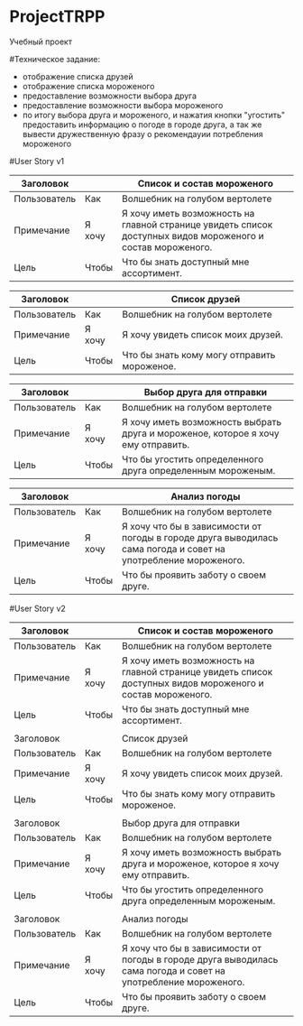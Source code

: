 # ProjectTRPP
Учебный проект


#Техническое задание:
- отображение списка друзей
- отображение списка мороженого
- предоставление возможности выбора друга
- предоставление возможности выбора мороженого
- по итогу выбора друга и мороженого, и нажатия кнопки "угостить" предоставить информацию о погоде в городе друга, а так же вывести дружественную фразу о рекомендауии потребления мороженого


#User Story v1

| Заголовок         |        | Список и состав мороженого                                                                                  |
|-------------------|--------|-------------------------------------------------------------------------------------------------------------|
| Пользователь      | Как    | Волшебник на голубом вертолете                                                                              |
| Примечание        | Я хочу | Я хочу иметь возможность на главной странице увидеть список доступных видов мороженого и состав мороженого. |
| Цель              | Чтобы  | Что бы знать доступный мне ассортимент.                                                                     |


| Заголовок    |        | Список друзей                                 |
|--------------|--------|-----------------------------------------------|
| Пользователь | Как    | Волшебник на голубом вертолете                |
| Примечание   | Я хочу | Я хочу увидеть список моих друзей.            |
| Цель         | Чтобы  | Что бы знать кому могу отправить мороженое.   |


| Заголовок    |        | Выбор друга для отправки                                                          |
|--------------|--------|-----------------------------------------------------------------------------------|
| Пользователь | Как    | Волшебник на голубом вертолете                                                    |
| Примечание   | Я хочу | Я хочу иметь возможность выбрать друга и мороженое, которое я хочу ему отправить. |
| Цель         | Чтобы  | Что бы угостить определенного друга определенным мороженым.                       |


| Заголовок    |        | Анализ погоды                                                                                                   |
|--------------|--------|-----------------------------------------------------------------------------------------------------------------|
| Пользователь | Как    | Волшебник на голубом вертолете                                                                                  |
| Примечание   | Я хочу | Я хочу что бы в зависимости от погоды в городе друга выводилась сама погода и совет на употребление мороженого. |
| Цель         | Чтобы  | Что бы проявить заботу о своем друге.                                                                           |




#User Story v2

| Заголовок    |        | Список и состав мороженого                                                                                      |
|--------------|--------|-----------------------------------------------------------------------------------------------------------------|
| Пользователь | Как    | Волшебник на голубом вертолете                                                                                  |
| Примечание   | Я хочу | Я хочу иметь возможность на главной странице увидеть список доступных видов мороженого и состав мороженого.     |
| Цель         | Чтобы  | Что бы знать доступный мне ассортимент.                                                                         |
|              |        |                                                                                                                 |
| Заголовок    |        | Список друзей                                                                                                   |
| Пользователь | Как    | Волшебник на голубом вертолете                                                                                  |
| Примечание   | Я хочу | Я хочу увидеть список моих друзей.                                                                              |
| Цель         | Чтобы  | Что бы знать кому могу отправить мороженое.                                                                     |
|              |        |                                                                                                                 |
| Заголовок    |        | Выбор друга для отправки                                                                                        |
| Пользователь | Как    | Волшебник на голубом вертолете                                                                                  |
| Примечание   | Я хочу | Я хочу иметь возможность выбрать друга и мороженое, которое я хочу ему отправить.                               |
| Цель         | Чтобы  | Что бы угостить определенного друга определенным мороженым.                                                     |
|              |        |                                                                                                                 |
| Заголовок    |        | Анализ погоды                                                                                                   |
| Пользователь | Как    | Волшебник на голубом вертолете                                                                                  |
| Примечание   | Я хочу | Я хочу что бы в зависимости от погоды в городе друга выводилась сама погода и совет на употребление мороженого. |
| Цель         | Чтобы  | Что бы проявить заботу о своем друге.                                                                           |


